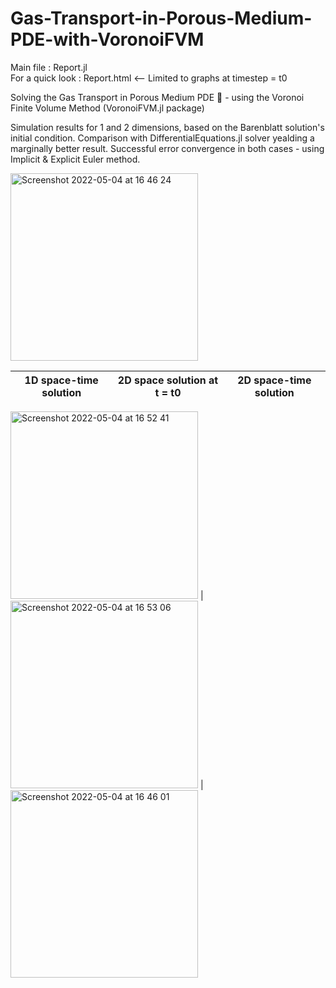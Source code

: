 # Gas-Transport-in-Porous-Medium-PDE-with-VoronoiFVM

Main file : Report.jl \
For a quick look : Report.html   <-- Limited to graphs at timestep = t0

Solving the Gas Transport in Porous Medium PDE 🧽 - using the Voronoi Finite Volume Method (VoronoiFVM.jl package)

Simulation results for 1 and 2 dimensions, based on the Barenblatt solution's initial condition.
Comparison with DifferentialEquations.jl solver yealding a marginally better result.
Successful error convergence in both cases - using Implicit & Explicit Euler method.


<img width="300" alt="Screenshot 2022-05-04 at 16 46 24" src="https://user-images.githubusercontent.com/74839077/166707294-d01b3971-54a8-4acc-bd83-33b7d82024ee.png">

1D space-time solution             |  2D space solution at t = t0 |  2D space-time solution 
:-------------------------:|:-------------------------:|:-------------------------:
 <img width="300" alt="Screenshot 2022-05-04 at 16 52 41" src="https://user-images.githubusercontent.com/74839077/166708360-7cd69d41-e2ba-40fa-b29a-b301ce5d8af8.png">
 |   <img width="300" alt="Screenshot 2022-05-04 at 16 53 06" src="https://user-images.githubusercontent.com/74839077/166708386-864aaa53-4489-4d34-8cfe-eb4109fb7f7e.png">
 |  <img width="300" alt="Screenshot 2022-05-04 at 16 46 01" src="https://user-images.githubusercontent.com/74839077/166707343-845ef4b2-99cd-4724-8b93-b2be13c3c220.png">



